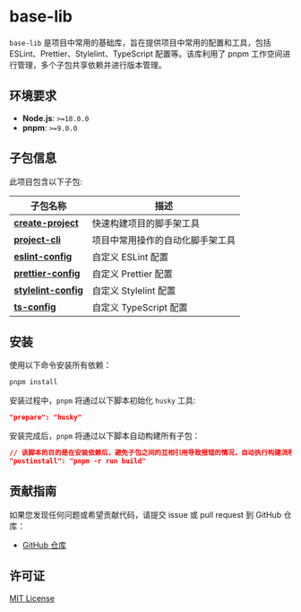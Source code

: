 # base-lib

`base-lib` 是项目中常用的基础库，旨在提供项目中常用的配置和工具，包括 ESLint、Prettier、Stylelint、TypeScript 配置等。该库利用了 pnpm 工作空间进行管理，多个子包共享依赖并进行版本管理。

## 环境要求

-   **Node.js**: `>=18.0.0`
-   **pnpm**: `>=9.0.0`

## 子包信息

此项目包含以下子包:

| 子包名称                                            | 描述                             |
| --------------------------------------------------- | -------------------------------- |
| [**create-project**](./packages/create-project)     | 快速构建项目的脚手架工具         |
| [**project-cli**](./packages/project-cli)           | 项目中常用操作的自动化脚手架工具 |
| [**eslint-config**](./packages/eslint-config)       | 自定义 ESLint 配置               |
| [**prettier-config**](./packages/prettier-config)   | 自定义 Prettier 配置             |
| [**stylelint-config**](./packages/stylelint-config) | 自定义 Stylelint 配置            |
| [**ts-config**](./packages/ts-config)               | 自定义 TypeScript 配置           |

## 安装

使用以下命令安装所有依赖：

```bash
pnpm install
```

安装过程中，`pnpm` 将通过以下脚本初始化 `husky` 工具:

```json
"prepare": "husky"
```

安装完成后，`pnpm` 将通过以下脚本自动构建所有子包：

```json
// 该脚本的目的是在安装依赖后，避免子包之间的互相引用导致报错的情况，自动执行构建流程。
"postinstall": "pnpm -r run build"
```

## 贡献指南

如果您发现任何问题或希望贡献代码，请提交 issue 或 pull request 到 GitHub 仓库：

-   [GitHub 仓库](https://github.com/dyb-dev/base-lib)

## 许可证

[MIT License](LICENSE)
